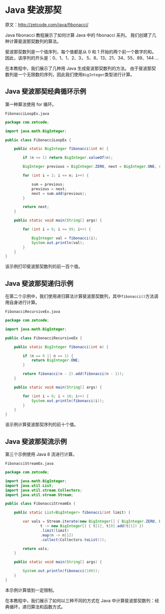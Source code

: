 # Java 斐波那契

原文：http://zetcode.com/java/fibonacci/

Java fibonacci 教程展示了如何计算 Java 中的 fibonacci 系列。 我们创建了几种计算斐波那契数列的算法。

斐波那契数列是一个值序列，每个值都是从 0 和 1 开始的两个前一个数字的和。因此，该序列的开头是：0、1、1、2、3， 5、8、13、21、34、55、89、144 ...

在本教程中，我们展示了几种用 Java 生成斐波那契数列的方法。 由于斐波那契数列是一个无限数的序列，因此我们使用`BigInteger`类型进行计算。

## Java 斐波那契经典循环示例

第一种算法使用 for 循环。

`FibonacciLoopEx.java`

```java
package com.zetcode;

import java.math.BigInteger;

public class FibonacciLoopEx {

    public static BigInteger fibonacci(int n) {

        if (n <= 1) return BigInteger.valueOf(n);

        BigInteger previous = BigInteger.ZERO, next = BigInteger.ONE, sum;

        for (int i = 2; i <= n; i++) {

            sum = previous;
            previous = next;
            next = sum.add(previous);
        }

        return next;
    }

    public static void main(String[] args) {

        for (int i = 0; i <= 99; i++) {

            BigInteger val = fibonacci(i);
            System.out.println(val);
        }
    }
}

```

该示例打印斐波那契数列的前一百个值。

## Java 斐波那契递归示例

在第二个示例中，我们使用递归算法计算斐波那契数列，其中`fibonacci()`方法调用自身进行计算。

`FibonacciRecursiveEx.java`

```java
package com.zetcode;

import java.math.BigInteger;

public class FibonacciRecursiveEx {

    public static BigInteger fibonacci(int n) {

        if (n == 0 || n == 1) {
            return BigInteger.ONE;
        }

        return fibonacci(n - 2).add(fibonacci(n - 1));
    }

    public static void main(String[] args) {

        for (int i = 0; i < 10; i++) {
            System.out.println(fibonacci(i));
        }
    }
}

```

该示例计算斐波那契序列的前十个值。

## Java 斐波那契流示例

第三个示例使用 Java 8 流进行计算。

`FibonacciStreamEx.java`

```java
package com.zetcode;

import java.math.BigInteger;
import java.util.List;
import java.util.stream.Collectors;
import java.util.stream.Stream;

public class FibonacciStreamEx {

    public static List<BigInteger> fibonacci(int limit) {

        var vals = Stream.iterate(new BigInteger[] { BigInteger.ZERO, BigInteger.ONE },
                t -> new BigInteger[] { t[1], t[0].add(t[1]) })
                .limit(limit)
                .map(n -> n[1])
                .collect(Collectors.toList());

        return vals;
    }

    public static void main(String[] args) {

        System.out.println(fibonacci(100));
    }
}

```

本示例计算值到一定限制。

在本教程中，我们展示了如何以三种不同的方式在 Java 中计算斐波那契数列：经典循环，递归算法和函数方式。